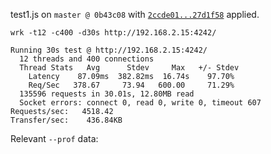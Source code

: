 test1.js on `master @ 0b43c08` with [`2ccde01...27d1f58`](https://github.com/Fishrock123/node/compare/2ccde01...27d1f58) applied.

```
wrk -t12 -c400 -d30s http://192.168.2.15:4242/
```

```
Running 30s test @ http://192.168.2.15:4242/
  12 threads and 400 connections
  Thread Stats   Avg      Stdev     Max   +/- Stdev
    Latency    87.09ms  382.82ms  16.74s    97.70%
    Req/Sec   378.67     73.94   600.00     71.29%
  135596 requests in 30.01s, 12.80MB read
  Socket errors: connect 0, read 0, write 0, timeout 607
Requests/sec:   4518.42
Transfer/sec:    436.84KB
```

Relevant `--prof` data:

```
```
